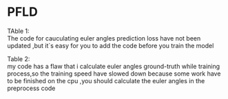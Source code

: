 # PFLD
TAble 1:  
  The code for cauculating euler angles prediction loss have not been updated ,but it`s easy for you to add the code before you train the model    

Table 2:   
  my code has a flaw that i calculate euler angles ground-truth while training process,so the training speed have slowed down because  some work have to be finished on the cpu ,you should calculate the euler angles in the preprocess code

